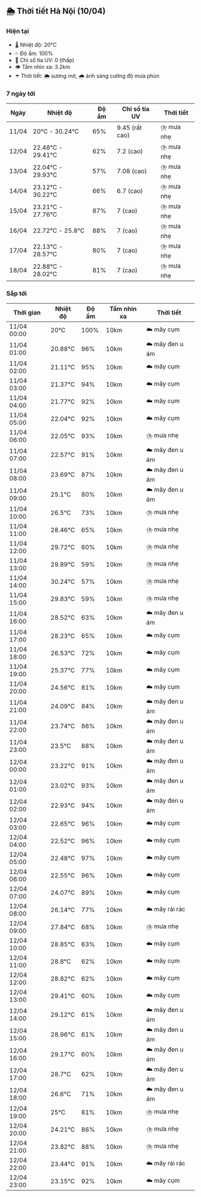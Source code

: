 ## 🌦️ Thời tiết Hà Nội (10/04)

### Hiện tại

- 🌡️ Nhiệt độ: 20℃
- 💦 Độ ẩm: 100%
- 🌟 Chỉ số tia UV: 0 (thấp)
- 👁️ Tầm nhìn xa: 3.2km
- ☂️ Thời tiết: 🌦️ sương mờ, 🌧️ ánh sáng cường độ mưa phùn

### 7 ngày tới

| Ngày | Nhiệt độ | Độ ẩm | Chỉ số tia UV | Thời tiết |
| --- | --- | --- | --- | --- |
| 11/04 | 20℃ - 30.24℃ | 65% | 9.45 (rất cao) | ⛈️ mưa nhẹ |
| 12/04 | 22.48℃ - 29.41℃ | 62% | 7.2 (cao) | ⛈️ mưa nhẹ |
| 13/04 | 22.04℃ - 29.93℃ | 57% | 7.08 (cao) | ⛈️ mưa nhẹ |
| 14/04 | 23.12℃ - 30.22℃ | 66% | 6.7 (cao) | ⛈️ mưa nhẹ |
| 15/04 | 23.21℃ - 27.76℃ | 87% | 7 (cao) | ⛈️ mưa nhẹ |
| 16/04 | 22.72℃ - 25.8℃ | 88% | 7 (cao) | ⛈️ mưa nhẹ |
| 17/04 | 22.13℃ - 28.57℃ | 80% | 7 (cao) | ⛈️ mưa nhẹ |
| 18/04 | 22.88℃ - 28.02℃ | 81% | 7 (cao) | ⛈️ mưa nhẹ |

### Sắp tới

| Thời gian | Nhiệt độ | Độ ẩm | Tầm nhìn xa | Thời tiết |
| --- | --- | --- | --- | --- |
| 11/04 00:00 | 20℃ | 100% | 10km | ☁️ mây cụm |
| 11/04 01:00 | 20.88℃ | 96% | 10km | ☁️ mây đen u ám |
| 11/04 02:00 | 21.11℃ | 95% | 10km | ☁️ mây cụm |
| 11/04 03:00 | 21.37℃ | 94% | 10km | ☁️ mây cụm |
| 11/04 04:00 | 21.77℃ | 92% | 10km | ☁️ mây cụm |
| 11/04 05:00 | 22.04℃ | 92% | 10km | ☁️ mây cụm |
| 11/04 06:00 | 22.05℃ | 93% | 10km | ⛈️ mưa nhẹ |
| 11/04 07:00 | 22.57℃ | 91% | 10km | ☁️ mây đen u ám |
| 11/04 08:00 | 23.69℃ | 87% | 10km | ☁️ mây đen u ám |
| 11/04 09:00 | 25.1℃ | 80% | 10km | ☁️ mây đen u ám |
| 11/04 10:00 | 26.5℃ | 73% | 10km | ⛈️ mưa nhẹ |
| 11/04 11:00 | 28.46℃ | 65% | 10km | ⛈️ mưa nhẹ |
| 11/04 12:00 | 29.72℃ | 60% | 10km | ⛈️ mưa nhẹ |
| 11/04 13:00 | 29.89℃ | 59% | 10km | ⛈️ mưa nhẹ |
| 11/04 14:00 | 30.24℃ | 57% | 10km | ⛈️ mưa nhẹ |
| 11/04 15:00 | 29.83℃ | 59% | 10km | ⛈️ mưa nhẹ |
| 11/04 16:00 | 28.52℃ | 63% | 10km | ☁️ mây đen u ám |
| 11/04 17:00 | 28.23℃ | 65% | 10km | ☁️ mây cụm |
| 11/04 18:00 | 26.53℃ | 72% | 10km | ☁️ mây cụm |
| 11/04 19:00 | 25.37℃ | 77% | 10km | ☁️ mây cụm |
| 11/04 20:00 | 24.56℃ | 81% | 10km | ☁️ mây cụm |
| 11/04 21:00 | 24.09℃ | 84% | 10km | ☁️ mây đen u ám |
| 11/04 22:00 | 23.74℃ | 86% | 10km | ☁️ mây đen u ám |
| 11/04 23:00 | 23.5℃ | 88% | 10km | ☁️ mây đen u ám |
| 12/04 00:00 | 23.22℃ | 91% | 10km | ☁️ mây đen u ám |
| 12/04 01:00 | 23.02℃ | 93% | 10km | ☁️ mây đen u ám |
| 12/04 02:00 | 22.93℃ | 94% | 10km | ☁️ mây đen u ám |
| 12/04 03:00 | 22.65℃ | 96% | 10km | ☁️ mây cụm |
| 12/04 04:00 | 22.52℃ | 96% | 10km | ☁️ mây cụm |
| 12/04 05:00 | 22.48℃ | 97% | 10km | ☁️ mây cụm |
| 12/04 06:00 | 22.55℃ | 96% | 10km | ☁️ mây cụm |
| 12/04 07:00 | 24.07℃ | 89% | 10km | ☁️ mây cụm |
| 12/04 08:00 | 26.14℃ | 77% | 10km | ☁️ mây rải rác |
| 12/04 09:00 | 27.84℃ | 68% | 10km | ⛈️ mưa nhẹ |
| 12/04 10:00 | 28.85℃ | 63% | 10km | ☁️ mây cụm |
| 12/04 11:00 | 28.8℃ | 62% | 10km | ☁️ mây cụm |
| 12/04 12:00 | 28.82℃ | 62% | 10km | ☁️ mây cụm |
| 12/04 13:00 | 29.41℃ | 60% | 10km | ☁️ mây cụm |
| 12/04 14:00 | 29.12℃ | 61% | 10km | ☁️ mây đen u ám |
| 12/04 15:00 | 28.96℃ | 61% | 10km | ☁️ mây đen u ám |
| 12/04 16:00 | 29.17℃ | 60% | 10km | ☁️ mây đen u ám |
| 12/04 17:00 | 28.7℃ | 62% | 10km | ☁️ mây đen u ám |
| 12/04 18:00 | 26.6℃ | 71% | 10km | ☁️ mây đen u ám |
| 12/04 19:00 | 25℃ | 81% | 10km | ⛈️ mưa nhẹ |
| 12/04 20:00 | 24.21℃ | 86% | 10km | ⛈️ mưa nhẹ |
| 12/04 21:00 | 23.82℃ | 88% | 10km | ⛈️ mưa nhẹ |
| 12/04 22:00 | 23.44℃ | 91% | 10km | ☁️ mây rải rác |
| 12/04 23:00 | 23.15℃ | 92% | 10km | ☁️ mây cụm |

